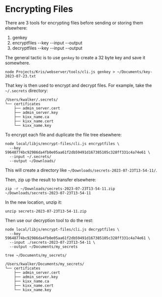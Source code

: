 Encrypting Files
================
There are 3 tools for encrypting files before sending or storing them elsewhere:

1. genkey
2. encryptfiles --key --input --output
3. decryptfiles --key --input --output

The general tactic is to use `genkey` to create a 32 byte key and save it somewhere.

```
node Projects/Kris/webserver/tools/cli.js genkey > ~/Documents/key-2023-07-23.txt
```

That key is then used to encrypt and decrypt files. For example, take the `~/.secrets` directory:

```
/Users/kwalker/.secrets/
└── certificates
    ├── admin_server.cert
    ├── admin_server.key
    ├── kixx_name.ca
    ├── kixx_name.cert
    └── kixx_name.key
```

To encrypt each file and duplicate the file tree elsewhere:

```
node local/libjs/encrypt-files/cli.js encryptfiles \
  --key 59648774bc92986da4fb0e05aa61f2db59491d167385105c328ff331c4a74e61 \
  --input ~/.secrets/
  --output ~/Downloads/
```

This will create a directory like `~/Downloads/secrets-2023-07-23T13-54-11/`.

Then, zip up the result to transfer elsewhere:

```
zip -r ~/Downloads/secrets-2023-07-23T13-54-11.zip ~/Downloads/secrets-2023-07-23T13-54-11
```

In the new location, unzip it:

```
unzip secrets-2023-07-23T13-54-11.zip
```

Then use our decryption tool to do the rest:

```
node local/libjs/encrypt-files/cli.js decryptfiles \
  --key 59648774bc92986da4fb0e05aa61f2db59491d167385105c328ff331c4a74e61 \
  --input ./secrets-2023-07-23T13-54-11 \
  --output ~/Documents/my_secrets
```

```
tree ~/Documents/my_secrets/

/Users/kwalker/Documents/my_secrets/
└── certificates
    ├── admin_server.cert
    ├── admin_server.key
    ├── kixx_name.ca
    ├── kixx_name.cert
    └── kixx_name.key
```
